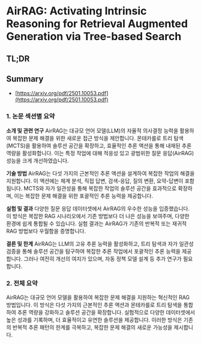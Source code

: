 # AirRAG: Activating Intrinsic Reasoning for Retrieval Augmented Generation via Tree-based Search
## TL;DR
## Summary
- [https://arxiv.org/pdf/2501.10053.pdf](https://arxiv.org/pdf/2501.10053.pdf)

### 1. 논문 섹션별 요약

**소개 및 관련 연구**
AirRAG는 대규모 언어 모델(LLM)의 자율적 의사결정 능력을 활용하여 복잡한 문제 해결을 위한 새로운 접근 방식을 제안합니다. 몬테카를로 트리 탐색(MCTS)을 활용하여 솔루션 공간을 확장하고, 효율적인 추론 액션을 통해 내재된 추론 역량을 활성화합니다. 이는 특정 작업에 대해 적응성 있고 광범위한 질문 응답(AirRAG) 성능을 크게 개선하였습니다.

**기술 방법**
AirRAG는 다섯 가지의 근본적인 추론 액션을 설계하여 복잡한 작업의 해결을 지원합니다. 이 액션에는 체계 분석, 직접 답변, 검색-응답, 질의 변환, 요약-답변이 포함됩니다. MCTS와 자가 일관성을 통해 복잡한 작업의 솔루션 공간을 효과적으로 확장하며, 이는 복잡한 문제 해결을 위한 포괄적인 추론 능력을 제공합니다.

**실험 및 결과**
다양한 질문 응답 데이터셋에서 AirRAG의 우수한 성능을 입증했습니다. 이 방식은 복잡한 RAG 시나리오에서 기존 방법보다 더 나은 성능을 보여주며, 다양한 환경에 쉽게 통합될 수 있습니다. 실험 결과는 AirRAG가 기존의 반복적 또는 재귀적 RAG 방법보다 우월함을 증명합니다.

**결론 및 한계**
AirRAG는 LLM의 고유 추론 능력을 활성화하고, 트리 탐색과 자가 일관성 검증을 통해 솔루션 공간을 탐구하여 복잡한 추론 작업에서 포괄적인 추론 능력을 제공합니다. 그러나 여전히 개선의 여지가 있으며, 자동 정책 모델 설계 등 추가 연구가 필요합니다.

### 2. 전체 요약
AirRAG는 대규모 언어 모델을 활용하여 복잡한 문제 해결을 지원하는 혁신적인 RAG 방법입니다. 이 방식은 다섯 가지의 근본적인 추론 액션과 몬테카를로 트리 탐색을 통합하여 추론 역량을 강화하고 솔루션 공간을 확장합니다. 실험적으로 다양한 데이터셋에서 높은 성과를 기록하며, 더 효율적이고 유연한 솔루션을 제공합니다. 이러한 방식은 기존의 반복적 추론 패턴의 한계를 극복하고, 복잡한 문제 해결의 새로운 가능성을 제시합니다.